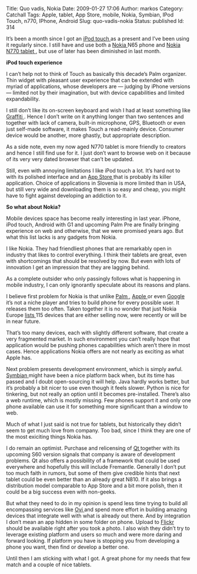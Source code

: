 Title: Quo vadis, Nokia
Date: 2009-01-27 17:06
Author: markos
Category: Catchall
Tags: Apple, tablet, App Store, mobile, Nokia, Symbian, IPod Touch, n770, IPhone, Android
Slug: quo-vadis-nokia
Status: published
Id: 314

<div>
 <p>
  It’s been a month since I got an
  <a class="zem_slink" href="http://en.wikipedia.org/wiki/IPod_Touch" rel="wikipedia" title="IPod Touch">
   iPod touch
  </a>
  as a present and I’ve been using it regularly since. I still have and use both a
  <a class="zem_slink" href="http://nokia.com" rel="homepage" title="Nokia">
   Nokia
  </a>
  N65 phone and
  <a href="http://en.wikipedia.org/wiki/Nokia_770_Internet_Tablet">
   Nokia N770 tablet
  </a>
  , but use of later has been diminished in last month.
 </p>
 <p>
  <strong>
   iPod touch experience
  </strong>
 </p>
 <p>
  I can’t help not to think of Touch as basically this decade’s Palm organizer. Thin widget with pleasant user experience that can be extended with myriad of applications, whose developers are — judging by iPhone versions — limited not by their imagination, but with device capabilities and limited expandability.
 </p>
 <p>
  I still don’t like its on-screen keyboard and wish I had at least something like
  <a href="http://en.wikipedia.org/wiki/Graffiti_(Palm_OS)">
   Graffiti
  </a>
  . Hence I don’t write on it anything longer than two sentences and together with lack of camera, built-in microphone, GPS, Bluetooth or even just self-made software, it makes Touch a read-mainly device. Consumer device would be another, more ghastly, but appropriate description.
 </p>
 <p>
  As a side note, even my now aged N770 tablet is more friendly to creators and hence I still find use for it. I just don’t want to browse web on it because of its very very dated browser that can’t be updated.
 </p>
 <p>
  Still, even with annoying limitations I like iPod touch a lot. It’s hard not to with its polished interface and an
  <a class="zem_slink" href="http://www.apple.com/iphone/appstore/" rel="homepage" title="App Store">
   App Store
  </a>
  that is probably its killer application. Choice of applications in Slovenia is more limited than in USA, but still very wide and downloading them is so easy and cheap, you might have to fight against developing an addiction to it.
 </p>
 <p>
  <strong>
   So what about Nokia?
  </strong>
 </p>
 <p>
  Mobile devices space has become really interesting in last year. iPhone, iPod touch, Android with G1 and upcoming Palm Pre are finally bringing experience on web and otherwise, that we were promised years ago. But what this list lacks is any gadgets from Nokia.
 </p>
 <p>
  I like Nokia. They had friendliest phones that are remarkably open in industry that likes to control everything. I think their tablets are great, even with shortcomings that should be resolved by now. But even with lots of innovation I get an impression that they are lagging behind.
 </p>
 <p>
  As a complete outsider who only passingly follows what is happening in mobile industry, I can only ignorantly speculate about its reasons and plans.
 </p>
 <p>
  I believe first problem for Nokia is that unlike
  <a href="http://www.palm.com/">
   Palm
  </a>
  ,
  <a class="zem_slink" href="http://www.apple.com" rel="homepage" title="Apple">
   Apple
  </a>
  or even
  <a class="zem_slink" href="http://google.com" rel="homepage" title="Google">
   Google
  </a>
  it’s not a niche player and tries to build phone for every possible user. It releases them too often. Taken together it is no wonder that just Nokia Europe
  <a href="http://europe.nokia.com/find-products">
   lists
  </a>
  115 devices that are either selling now, were recently or will be in near future.
 </p>
 <p>
  That’s too many devices, each with slightly different software, that create a very fragmented market. In such environment you can’t really hope that application would be pushing phones capabilities which aren’t there in most cases. Hence applications Nokia offers are not nearly as exciting as what Apple has.
 </p>
 <p>
  Next problem presents development environment, which is simply awful.
  <a class="zem_slink" href="http://www.symbian.com" rel="homepage" title="Symbian">
   Symbian
  </a>
  might have been a nice platform back when, but its time has passed and I doubt open-sourcing it will help. Java hardly works better, but it’s probably a bit nicer to use even though it feels slower. Python is nice for tinkering, but not really an option until it becomes pre-installed. There’s also a web runtime, which is mostly missing. Few phones support it and only one phone available can use it for something more significant than a window to web.
 </p>
 <p>
  Much of what I just said is not true for tablets, but historically they didn’t seem to get much love from company. Too bad, since I think they are one of the most exiciting things Nokia has.
 </p>
 <p>
  I do remain an optimist. Purchase and relicensing of
  <a class="zem_slink" href="http://trolltech.com/products/qt/" rel="homepage" title="Qt (toolkit)">
   Qt
  </a>
  together with its upcoming S60 version signals that company is aware of development problems. Qt also offers a possibility of a framework that could be used everywhere and hopefully this will include Fremantle. Generally I don’t put too much faith in rumors, but some of them give credible hints that next tablet could be even better than an already great N810. If it also brings a distribution model comparable to App Store and a bit more polish, then it could be a big success even with non-geeks.
 </p>
 <p>
  But what they need to do in my opinion is spend less time trying to build all encompassing services like
  <a href="http://www.ovi.com/">
   Ovi
  </a>
  and spend more effort in building amazing devices that integrate well with what is already out there. And by integration I don’t mean an app hidden in some folder on phone. Upload to
  <a href="http://www.flickr.com/">
   Flickr
  </a>
  should be available right after you took a photo. I also wish they didn’t try to leverage existing platform and users so much and were more daring and forward looking. If platform you have is stopping you from developing a phone you want, then find or develop a better one.
 </p>
 <p>
  Until then I am sticking with what I got. A great phone for my needs that few match and a couple of nice tablets.
 </p>
</div>
